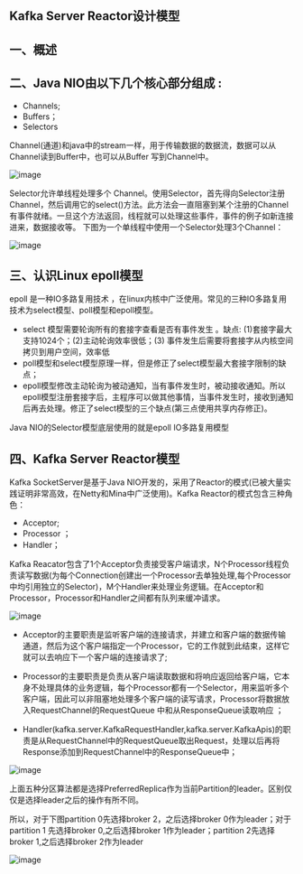 ## Kafka Server Reactor设计模型


## 一、概述



## 二、Java NIO由以下几个核心部分组成 :
* Channels;
* Buffers；
* Selectors

Channel(通道)和java中的stream一样，用于传输数据的数据流，数据可以从Channel读到Buffer中，也可以从Buffer 写到Channel中。

![image](https://github.com/csy512889371/learnDoc/blob/master/image/2018/kafka/42.png)


Selector允许单线程处理多个 Channel。使用Selector，首先得向Selector注册Channel，然后调用它的select()方法。此方法会一直阻塞到某个注册的Channel有事件就绪。一旦这个方法返回，线程就可以处理这些事件，事件的例子如新连接进来，数据接收等。
下图为一个单线程中使用一个Selector处理3个Channel：

![image](https://github.com/csy512889371/learnDoc/blob/master/image/2018/kafka/43.png)



## 三、认识Linux epoll模型


epoll 是一种IO多路复用技术 ，在linux内核中广泛使用。常见的三种IO多路复用技术为select模型、poll模型和epoll模型。

* select 模型需要轮询所有的套接字查看是否有事件发生 。缺点:  (1)套接字最大支持1024个；(2)主动轮询效率很低；(3) 事件发生后需要将套接字从内核空间拷贝到用户空间，效率低
* poll模型和select模型原理一样，但是修正了select模型最大套接字限制的缺点；
* epoll模型修改主动轮询为被动通知，当有事件发生时，被动接收通知。所以epoll模型注册套接字后，主程序可以做其他事情，当事件发生时，接收到通知后再去处理。修正了select模型的三个缺点(第三点使用共享内存修正)。

Java NIO的Selector模型底层使用的就是epoll IO多路复用模型


## 四、Kafka Server Reactor模型


Kafka  SocketServer是基于Java  NIO开发的，采用了Reactor的模式(已被大量实践证明非常高效，在Netty和Mina中广泛使用)。Kafka Reactor的模式包含三种角色：

* Acceptor;
* Processor ；
* Handler；

Kafka Reacator包含了1个Acceptor负责接受客户端请求，N个Processor线程负责读写数据(为每个Connection创建出一个Processor去单独处理,每个Processor中均引用独立的Selector)，M个Handler来处理业务逻辑。在Acceptor和Processor，Processor和Handler之间都有队列来缓冲请求。

![image](https://github.com/csy512889371/learnDoc/blob/master/image/2018/kafka/44.png)



* Acceptor的主要职责是监听客户端的连接请求，并建立和客户端的数据传输通道，然后为这个客户端指定一个Processor，它的工作就到此结束，这样它就可以去响应下一个客户端的连接请求了;

* Processor的主要职责是负责从客户端读取数据和将响应返回给客户端，它本身不处理具体的业务逻辑，每个Processor都有一个Selector，用来监听多个客户端，因此可以非阻塞地处理多个客户端的读写请求，Processor将数据放入RequestChannel的RequestQueue 中和从ResponseQueue读取响应 ；

* Handler(kafka.server.KafkaRequestHandler,kafka.server.KafkaApis)的职责是从RequestChannel中的RequestQueue取出Request，处理以后再将Response添加到RequestChannel中的ResponseQueue中；


![image](https://github.com/csy512889371/learnDoc/blob/master/image/2018/kafka/45.png)

上面五种分区算法都是选择PreferredReplica作为当前Partition的leader。区别仅仅是选择leader之后的操作有所不同。


所以，对于下图partition 0先选择broker 2，之后选择broker 0作为leader；对于partition 1 先选择broker 0,之后选择broker 1作为leader；partition 2先选择broker 1,之后选择broker 2作为leader


![image](https://github.com/csy512889371/learnDoc/blob/master/image/2018/kafka/46.png)


